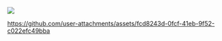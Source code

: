 <img src="https://github.com/user-attachments/assets/b06eddbe-4c81-4e57-b3a8-e60c96717811">


https://github.com/user-attachments/assets/fcd8243d-0fcf-41eb-9f52-c022efc49bba

